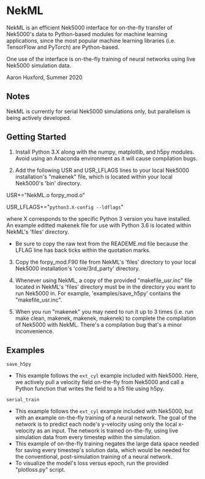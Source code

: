 # NekML

NekML is an efficient Nek5000 interface for on-the-fly transfer of Nek5000's data to Python-based modules for machine learning applications, since the most popular machine learning libraries (i.e. TensorFlow and PyTorch) are Python-based. 

One use of the interface is on-the-fly training of neural networks using live Nek5000 simulation data.

Aaron Huxford, Summer 2020

## Notes
NekML is currently for serial Nek5000 simulations only, but parallelism is being actively developed.

## Getting Started

1) Install Python 3.X along with the numpy, matplotlib, and h5py modules. Avoid using an Anaconda environment as it will cause compilation bugs.

2) Add the following USR and USR_LFLAGS lines to your local Nek5000 installation's "makenek" file, which is located within your local Nek5000's 'bin' directory.

USR+="NekML.o forpy_mod.o"

USR_LFLAGS+="`python3.X-config --ldflags`"

where X corresponds to the specific Python 3 version you have installed. An example editted makenek file for use with Python 3.6 is located within NekML's 'files' directory.

* Be sure to copy the raw text from the READEME.md file because the LFLAG line has back ticks within the quotation marks.

3) Copy the forpy_mod.F90 file from NekML's 'files' directory to your local Nek5000 installation's 'core/3rd_party' directory.

4) Whenever using NekML, a copy of the provided "makefile_usr.inc" file located in NekML's 'files' directory must be in the directory you want to run Nek5000 in. For example, 'examples/save_h5py' contains the "makefile_usr.inc".

5) When you run "makenek" you may need to run it up to 3 times (i.e. run make clean, makenek, makenek, makenek) to complete the compilation of Nek5000 with NekML. There's a compilation bug that's a minor inconvenience.

## Examples

`save_h5py`
- This example follows the `ext_cyl` example included with Nek5000. Here, we actively pull a velocity field on-the-fly from Nek5000 and call a Python function that writes the field to a h5 file using h5py.

`serial_train`
- This example follows the `ext_cyl` example included with Nek5000, but with an example on-the-fly training of a neural network. The goal of the network is to predict each node's y-velocity using only the local x-velocity as an input. The network is trained on-the-fly, using live simulation data from every timestep within the simulation.
- This example of on-the-fly training negates the large data space needed for saving every timestep's solution data, which would be needed for the conventional, post-simulation training of a neural network. 
- To visualize the model's loss versus epoch, run the provided "plotloss.py" script.
